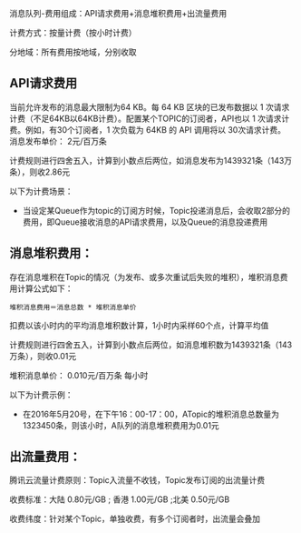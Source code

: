 消息队列-费用组成：API请求费用+消息堆积费用+出流量费用

计费方式：按量计费（按小时计费）

分地域：所有费用按地域，分别收取

## API请求费用
当前允许发布的消息最大限制为64 KB。每 64 KB 区块的已发布数据以 1 次请求计费（不足64KB以64KB计费）。配置某个TOPIC的订阅者，API也以 1 次请求计费。例如，有30个订阅者，1 次负载为 64KB 的 API 调用将以 30次请求计费。 消息发布单价： 2元/百万条

计费规则进行四舍五入，计算到小数点后两位，如消息发布为1439321条（143万条），则收2.86元

以下为计费场景： 
- 当设定某Queue作为topic的订阅方时候，Topic投递消息后，会收取2部分的费用，即Queue接收消息的API请求费用，以及Queue的消息投递费用

## 消息堆积费用：
存在消息堆积在Topic的情况（为发布、或多次重试后失败的堆积），堆积消息费用计算公式如下： 
```
堆积消息费用＝消息总数 * 堆积消息单价
```
扣费以该小时内的平均消息堆积数计算，1小时内采样60个点，计算平均值

计费规则进行四舍五入，计算到小数点后两位，如消息堆积数为1439321条（143万条），则收0.01元

堆积消息单价： 0.010元/百万条 每小时

以下为计费示例： 
- 在2016年5月20号，在下午16：00-17：00，ATopic的堆积消息总数量为1323450条，则该小时，A队列的消息堆积费用为0.01元

## 出流量费用： 

腾讯云流量计费原则：Topic入流量不收钱，Topic发布订阅的出流量计费

收费标准：大陆 0.80元/GB ; 香港 1.00元/GB ;北美 0.50元/GB

收费纬度：针对某个Topic，单独收费，有多个订阅者时，出流量会叠加
